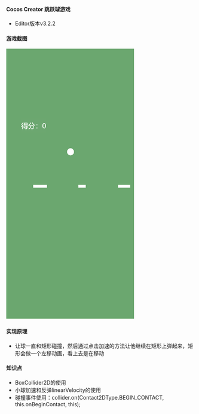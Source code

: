 #### Cocos Creator 跳跃球游戏

* Editor版本v3.2.2

#### 游戏截图

![](https://raw.githubusercontent.com/AndroidHensen/RollBall/master/show.png)

#### 实现原理

* 让球一直和矩形碰撞，然后通过点击加速的方法让他继续在矩形上弹起来，矩形会做一个左移动画，看上去是在移动

#### 知识点

* BoxCollider2D的使用
* 小球加速和反弹linearVelocity的使用
* 碰撞事件使用：collider.on(Contact2DType.BEGIN_CONTACT, this.onBeginContact, this);
